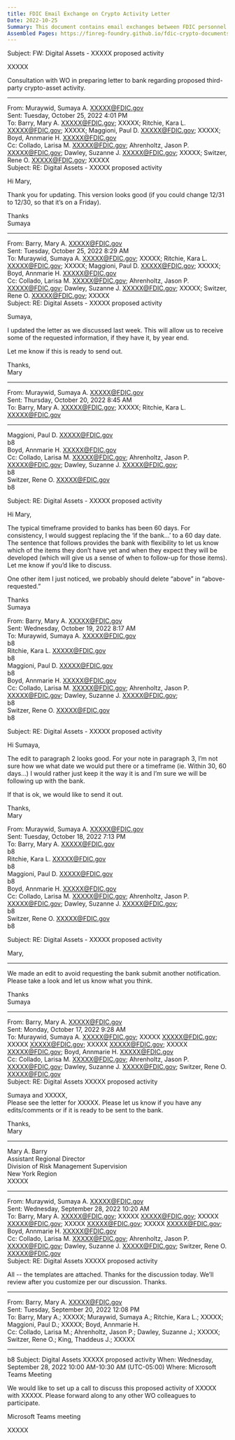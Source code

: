 ```yaml
---
title: FDIC Email Exchange on Crypto Activity Letter
Date: 2022-10-25
Summary: This document contains email exchanges between FDIC personnel discussing a letter to be sent to a bank regarding its proposed third-party crypto-asset activity. The emails show consultation between regional and Washington office staff about the content and timing of the letter requesting information from the bank about its crypto-related activities. The discussion includes edits to the letter's language, particularly regarding timeframes for the bank to respond (with 60 days noted as the typical timeframe provided to banks), and modifications to avoid requesting that the bank submit another notification. The correspondence indicates the FDIC is requesting specific information from the bank about its proposed crypto-asset activities, with a deadline of December 30. (AI-generated)
Assembled Pages: https://finreg-foundry.github.io/fdic-crypto-documents//assets/assembled_pages/document_42445.pdf
---
```

Subject: FW: Digital Assets - XXXXX proposed activity

XXXXX

Consultation with WO in preparing letter to bank regarding proposed third-party crypto-asset activity.

---

From: Muraywid, Sumaya A. <XXXXX@FDIC.gov>  
Sent: Tuesday, October 25, 2022 4:01 PM  
To: Barry, Mary A. <XXXXX@FDIC.gov>; XXXXX; Ritchie, Kara L. <XXXXX@FDIC.gov>; XXXXX; Maggioni, Paul D. <XXXXX@FDIC.gov>; XXXXX; Boyd, Annmarie H. <XXXXX@FDIC.gov>  
Cc: Collado, Larisa M. <XXXXX@FDIC.gov>; Ahrenholtz, Jason P. <XXXXX@FDIC.gov>; Dawley, Suzanne J. <XXXXX@FDIC.gov>; XXXXX; Switzer, Rene O. <XXXXX@FDIC.gov>; XXXXX  
Subject: RE: Digital Assets - XXXXX proposed activity

Hi Mary,

Thank you for updating. This version looks good (if you could change 12/31 to 12/30, so that it’s on a Friday).

Thanks  
Sumaya

---

From: Barry, Mary A. <XXXXX@FDIC.gov>  
Sent: Tuesday, October 25, 2022 8:29 AM  
To: Muraywid, Sumaya A. <XXXXX@FDIC.gov>; XXXXX; Ritchie, Kara L. <XXXXX@FDIC.gov>; XXXXX; Maggioni, Paul D. <XXXXX@FDIC.gov>; XXXXX; Boyd, Annmarie H. <XXXXX@FDIC.gov>  
Cc: Collado, Larisa M. <XXXXX@FDIC.gov>; Ahrenholtz, Jason P. <XXXXX@FDIC.gov>; Dawley, Suzanne J. <XXXXX@FDIC.gov>; XXXXX; Switzer, Rene O. <XXXXX@FDIC.gov>; XXXXX  
Subject: RE: Digital Assets - XXXXX proposed activity

Sumaya,

I updated the letter as we discussed last week. This will allow us to receive some of the requested information, if they have it, by year end.

Let me know if this is ready to send out.

Thanks,  
Mary

---

From: Muraywid, Sumaya A. <XXXXX@FDIC.gov>  
Sent: Thursday, October 20, 2022 8:45 AM  
To: Barry, Mary A. <XXXXX@FDIC.gov>; XXXXX; Ritchie, Kara L. <XXXXX@FDIC.gov>

---

Maggioni, Paul D. <XXXXX@FDIC.gov>  
b8  
Boyd, Annmarie H. <XXXXX@FDIC.gov>  
Cc: Collado, Larisa M. <XXXXX@FDIC.gov>; Ahrenholtz, Jason P. <XXXXX@FDIC.gov>; Dawley, Suzanne J. <XXXXX@FDIC.gov>;  
b8  
Switzer, Rene O. <XXXXX@FDIC.gov>  
b8  

Subject: RE: Digital Assets - XXXXX proposed activity

Hi Mary,

The typical timeframe provided to banks has been 60 days. For consistency, I would suggest replacing the ‘if the bank...’ to a 60 day date. The sentence that follows provides the bank with flexibility to let us know which of the items they don’t have yet and when they expect they will be developed (which will give us a sense of when to follow-up for those items). Let me know if you’d like to discuss.

One other item I just noticed, we probably should delete “above” in “above-requested.”

Thanks  
Sumaya

From: Barry, Mary A. <XXXXX@FDIC.gov>  
Sent: Wednesday, October 19, 2022 8:17 AM  
To: Muraywid, Sumaya A. <XXXXX@FDIC.gov>  
b8  
Ritchie, Kara L. <XXXXX@FDIC.gov>  
b8  
Maggioni, Paul D. <XXXXX@FDIC.gov>  
b8  
Boyd, Annmarie H. <XXXXX@FDIC.gov>  
Cc: Collado, Larisa M. <XXXXX@FDIC.gov>; Ahrenholtz, Jason P. <XXXXX@FDIC.gov>; Dawley, Suzanne J. <XXXXX@FDIC.gov>;  
b8  
Switzer, Rene O. <XXXXX@FDIC.gov>  
b8  

Subject: RE: Digital Assets - XXXXX proposed activity

Hi Sumaya,

The edit to paragraph 2 looks good. For your note in paragraph 3, I’m not sure how we what date we would put there or a timeframe (ie. Within 30, 60 days…) I would rather just keep it the way it is and I’m sure we will be following up with the bank.

If that is ok, we would like to send it out.

Thanks,  
Mary

From: Muraywid, Sumaya A. <XXXXX@FDIC.gov>  
Sent: Tuesday, October 18, 2022 7:13 PM  
To: Barry, Mary A. <XXXXX@FDIC.gov>  
b8  
Ritchie, Kara L. <XXXXX@FDIC.gov>  
b8  
Maggioni, Paul D. <XXXXX@FDIC.gov>  
b8  
Boyd, Annmarie H. <XXXXX@FDIC.gov>  
Cc: Collado, Larisa M. <XXXXX@FDIC.gov>; Ahrenholtz, Jason P. <XXXXX@FDIC.gov>; Dawley, Suzanne J. <XXXXX@FDIC.gov>;  
b8  
Switzer, Rene O. <XXXXX@FDIC.gov>  
b8  

Subject: RE: Digital Assets - XXXXX proposed activity

Mary,

---

We made an edit to avoid requesting the bank submit another notification. Please take a look and let us know what you think.

Thanks  
Sumaya

---

From: Barry, Mary A. <XXXXX@FDIC.gov>  
Sent: Monday, October 17, 2022 9:28 AM  
To: Muraywid, Sumaya A. <XXXXX@FDIC.gov>; XXXXX <XXXXX@FDIC.gov>; XXXXX <XXXXX@FDIC.gov>; XXXXX <XXXXX@FDIC.gov>; XXXXX <XXXXX@FDIC.gov>; Boyd, Annmarie H. <XXXXX@FDIC.gov>  
Cc: Collado, Larisa M. <XXXXX@FDIC.gov>; Ahrenholtz, Jason P. <XXXXX@FDIC.gov>; Dawley, Suzanne J. <XXXXX@FDIC.gov>; Switzer, Rene O. <XXXXX@FDIC.gov>  
Subject: RE: Digital Assets XXXXX proposed activity

Sumaya and XXXXX,  
Please see the letter for XXXXX. Please let us know if you have any edits/comments or if it is ready to be sent to the bank.

Thanks,  
Mary

---

Mary A. Barry  
Assistant Regional Director  
Division of Risk Management Supervision  
New York Region  
XXXXX

---

From: Muraywid, Sumaya A. <XXXXX@FDIC.gov>  
Sent: Wednesday, September 28, 2022 10:20 AM  
To: Barry, Mary A. <XXXXX@FDIC.gov>; XXXXX <XXXXX@FDIC.gov>; XXXXX <XXXXX@FDIC.gov>; XXXXX <XXXXX@FDIC.gov>; XXXXX <XXXXX@FDIC.gov>; Boyd, Annmarie H. <XXXXX@FDIC.gov>  
Cc: Collado, Larisa M. <XXXXX@FDIC.gov>; Ahrenholtz, Jason P. <XXXXX@FDIC.gov>; Dawley, Suzanne J. <XXXXX@FDIC.gov>; Switzer, Rene O. <XXXXX@FDIC.gov>  
Subject: RE: Digital Assets XXXXX proposed activity

All -- the templates are attached. Thanks for the discussion today. We’ll review after you customize per our discussion. Thanks.

---

From: Barry, Mary A. <XXXXX@FDIC.gov>  
Sent: Tuesday, September 20, 2022 12:08 PM  
To: Barry, Mary A.; XXXXX; Muraywid, Sumaya A.; Ritchie, Kara L.; XXXXX; Maggioni, Paul D.; XXXXX; Boyd, Annmarie H.  
Cc: Collado, Larisa M.; Ahrenholtz, Jason P.; Dawley, Suzanne J.; XXXXX; Switzer, Rene O.; King, Thaddeus J.; XXXXX

---

b8
Subject: Digital Assets XXXXX proposed activity
When: Wednesday, September 28, 2022 10:00 AM-10:30 AM (UTC-05:00)
Where: Microsoft Teams Meeting

We would like to set up a call to discuss this proposed activity of XXXXX with XXXXX. Please forward along to any other WO colleagues to participate.

Microsoft Teams meeting

XXXXX